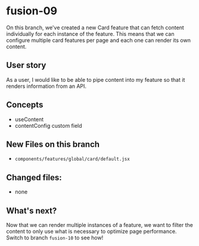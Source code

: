 # fusion-09
On this branch, we've created a new Card feature that can fetch content individually for each instance of the feature. This means that we can configure multiple card features per page and each one can render its own content.

## User story
As a user, I would like to be able to pipe content into my feature so that it renders information from an API.

## Concepts
- useContent
- contentConfig custom field

## New Files on this branch
- `components/features/global/card/default.jsx`

## Changed files:
- none

## What's next?
Now that we can render multiple instances of a feature, we want to filter the content to only use what is necessary to optimize page performance. Switch to branch `fusion-10` to see how!
